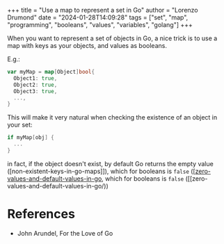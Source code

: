 +++
title = "Use a map to represent a set in Go"
author = "Lorenzo Drumond"
date = "2024-01-28T14:09:28"
tags = ["set",  "map",  "programming",  "booleans",  "values",  "variables",  "golang"]
+++


When you want to represent a set of objects in Go, a nice trick is to use a map with keys as your objects, and values as booleans.

E.g.:
```go
var myMap = map[Object]bool{
  Object1: true,
  Object2: true,
  Object3: true,
  ...,
}
```

This will make it very natural when checking the existence of an object in your set:
```go
if myMap[obj] {
  ...
}
```

in fact, if the object doesn't exist, by default Go returns the empty value ([non-existent-keys-in-go-maps]]), which for booleans is `false` ([[zero-values-and-default-values-in-go](/wiki/non-existent-keys-in-go-maps]]), which for booleans is `false` ([[zero-values-and-default-values-in-go/))

# References
- John Arundel, For the Love of Go
